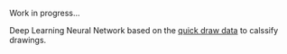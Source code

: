 Work in progress...

Deep Learning Neural Network based on the [quick draw data](https://quickdraw.withgoogle.com/data) to calssify drawings.
